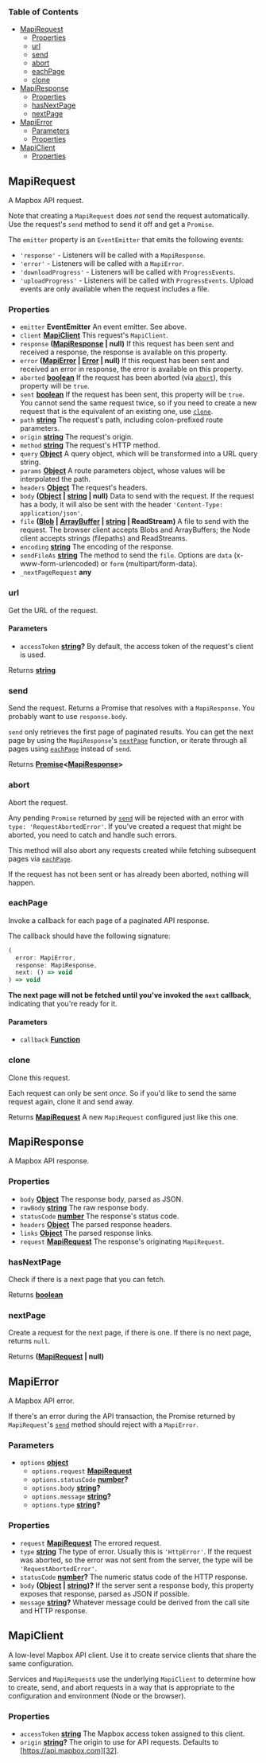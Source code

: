 <!-- Generated by documentation.js. Update this documentation by updating the source code. -->

### Table of Contents

- [MapiRequest](#mapirequest)
  - [Properties](#properties)
  - [url](#url)
  - [send](#send)
  - [abort](#abort)
  - [eachPage](#eachpage)
  - [clone](#clone)
- [MapiResponse](#mapiresponse)
  - [Properties](#properties-1)
  - [hasNextPage](#hasnextpage)
  - [nextPage](#nextpage)
- [MapiError](#mapierror)
  - [Parameters](#parameters-2)
  - [Properties](#properties-2)
- [MapiClient](#mapiclient)
  - [Properties](#properties-3)

## MapiRequest

A Mapbox API request.

Note that creating a `MapiRequest` does *not* send the request automatically.
Use the request's `send` method to send it off and get a `Promise`.

The `emitter` property is an `EventEmitter` that emits the following events:

- `'response'` - Listeners will be called with a `MapiResponse`.
- `'error'` - Listeners will be called with a `MapiError`.
- `'downloadProgress'` - Listeners will be called with `ProgressEvents`.
- `'uploadProgress'` - Listeners will be called with `ProgressEvents`.
  Upload events are only available when the request includes a file.

### Properties

- `emitter` **EventEmitter** An event emitter. See above.
- `client` **[MapiClient][19]** This request's `MapiClient`.
- `response` **([MapiResponse][20] | null)** If this request has been sent and received
    a response, the response is available on this property.
- `error` **([MapiError][21] \| [Error][22] | null)** If this request has been sent and
    received an error in response, the error is available on this property.
- `aborted` **[boolean][23]** If the request has been aborted
    (via [`abort`][6]), this property will be `true`.
- `sent` **[boolean][23]** If the request has been sent, this property will
    be `true`. You cannot send the same request twice, so if you need to create
    a new request that is the equivalent of an existing one, use
    [`clone`][9].
- `path` **[string][24]** The request's path, including colon-prefixed route
    parameters.
- `origin` **[string][24]** The request's origin.
- `method` **[string][24]** The request's HTTP method.
- `query` **[Object][25]** A query object, which will be transformed into
    a URL query string.
- `params` **[Object][25]** A route parameters object, whose values will
    be interpolated the path.
- `headers` **[Object][25]** The request's headers.
- `body` **([Object][25] \| [string][24] | null)** Data to send with the request.
    If the request has a body, it will also be sent with the header
    `'Content-Type: application/json'`.
- `file` **([Blob][26] \| [ArrayBuffer][27] \| [string][24] | ReadStream)** A file to
    send with the request. The browser client accepts Blobs and ArrayBuffers;
    the Node client accepts strings (filepaths) and ReadStreams.
- `encoding` **[string][24]** The encoding of the response.
- `sendFileAs` **[string][24]** The method to send the `file`. Options are
    `data` (x-www-form-urlencoded) or `form` (multipart/form-data).
- `_nextPageRequest` **any** 

### url

Get the URL of the request.

#### Parameters

- `accessToken` **[string][24]?** By default, the access token of the request's
    client is used.

Returns **[string][24]** 

### send

Send the request. Returns a Promise that resolves with a `MapiResponse`.
You probably want to use `response.body`.

`send` only retrieves the first page of paginated results. You can get
the next page by using the `MapiResponse`'s [`nextPage`][13]
function, or iterate through all pages using [`eachPage`][7]
instead of `send`.

Returns **[Promise][28]&lt;[MapiResponse][20]>** 

### abort

Abort the request.

Any pending `Promise` returned by [`send`][5] will be rejected with
an error with `type: 'RequestAbortedError'`. If you've created a request
that might be aborted, you need to catch and handle such errors.

This method will also abort any requests created while fetching subsequent
pages via [`eachPage`][7].

If the request has not been sent or has already been aborted, nothing
will happen.

### eachPage

Invoke a callback for each page of a paginated API response.

The callback should have the following signature:

```js
(
  error: MapiError,
  response: MapiResponse,
  next: () => void
) => void
```

**The next page will not be fetched until you've invoked the
`next` callback**, indicating that you're ready for it.

#### Parameters

- `callback` **[Function][29]** 

### clone

Clone this request.

Each request can only be sent *once*. So if you'd like to send the
same request again, clone it and send away.

Returns **[MapiRequest][30]** A new `MapiRequest` configured just like this one.

## MapiResponse

A Mapbox API response.

### Properties

- `body` **[Object][25]** The response body, parsed as JSON.
- `rawBody` **[string][24]** The raw response body.
- `statusCode` **[number][31]** The response's status code.
- `headers` **[Object][25]** The parsed response headers.
- `links` **[Object][25]** The parsed response links.
- `request` **[MapiRequest][30]** The response's originating `MapiRequest`.

### hasNextPage

Check if there is a next page that you can fetch.

Returns **[boolean][23]** 

### nextPage

Create a request for the next page, if there is one.
If there is no next page, returns `null`.

Returns **([MapiRequest][30] | null)** 

## MapiError

A Mapbox API error.

If there's an error during the API transaction,
the Promise returned by `MapiRequest`'s [`send`][5]
method should reject with a `MapiError`.

### Parameters

- `options` **[object][25]** 
  - `options.request` **[MapiRequest][30]** 
  - `options.statusCode` **[number][31]?** 
  - `options.body` **[string][24]?** 
  - `options.message` **[string][24]?** 
  - `options.type` **[string][24]?** 

### Properties

- `request` **[MapiRequest][30]** The errored request.
- `type` **[string][24]** The type of error. Usually this is `'HttpError'`.
    If the request was aborted, so the error was
    not sent from the server, the type will be
    `'RequestAbortedError'`.
- `statusCode` **[number][31]?** The numeric status code of
    the HTTP response.
- `body` **([Object][25] \| [string][24])?** If the server sent a response body,
    this property exposes that response, parsed as JSON if possible.
- `message` **[string][24]?** Whatever message could be derived from the
    call site and HTTP response.

## MapiClient

A low-level Mapbox API client. Use it to create service clients
that share the same configuration.

Services and `MapiRequest`s use the underlying `MapiClient` to
determine how to create, send, and abort requests in a way
that is appropriate to the configuration and environment
(Node or the browser).

### Properties

- `accessToken` **[string][24]** The Mapbox access token assigned
    to this client.
- `origin` **[string][24]?** The origin
    to use for API requests. Defaults to [https://api.mapbox.com][32].

[1]: #mapirequest

[2]: #properties

[3]: #url

[4]: #parameters

[5]: #send

[6]: #abort

[7]: #eachpage

[8]: #parameters-1

[9]: #clone

[10]: #mapiresponse

[11]: #properties-1

[12]: #hasnextpage

[13]: #nextpage

[14]: #mapierror

[15]: #parameters-2

[16]: #properties-2

[17]: #mapiclient

[18]: #properties-3

[19]: #mapiclient

[20]: #mapiresponse

[21]: #mapierror

[22]: https://developer.mozilla.org/docs/Web/JavaScript/Reference/Global_Objects/Error

[23]: https://developer.mozilla.org/docs/Web/JavaScript/Reference/Global_Objects/Boolean

[24]: https://developer.mozilla.org/docs/Web/JavaScript/Reference/Global_Objects/String

[25]: https://developer.mozilla.org/docs/Web/JavaScript/Reference/Global_Objects/Object

[26]: https://developer.mozilla.org/docs/Web/API/Blob

[27]: https://developer.mozilla.org/docs/Web/JavaScript/Reference/Global_Objects/ArrayBuffer

[28]: https://developer.mozilla.org/docs/Web/JavaScript/Reference/Global_Objects/Promise

[29]: https://developer.mozilla.org/docs/Web/JavaScript/Reference/Statements/function

[30]: #mapirequest

[31]: https://developer.mozilla.org/docs/Web/JavaScript/Reference/Global_Objects/Number

[32]: https://api.mapbox.com
